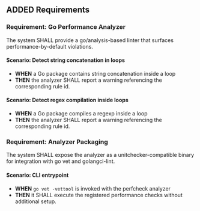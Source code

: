 ## ADDED Requirements
### Requirement: Go Performance Analyzer
The system SHALL provide a go/analysis-based linter that surfaces performance-by-default violations.

#### Scenario: Detect string concatenation in loops
- **WHEN** a Go package contains string concatenation inside a loop
- **THEN** the analyzer SHALL report a warning referencing the corresponding rule id.

#### Scenario: Detect regex compilation inside loops
- **WHEN** a Go package compiles a regexp inside a loop
- **THEN** the analyzer SHALL report a warning referencing the corresponding rule id.

### Requirement: Analyzer Packaging
The system SHALL expose the analyzer as a unitchecker-compatible binary for integration with go vet and golangci-lint.

#### Scenario: CLI entrypoint
- **WHEN** `go vet -vettool` is invoked with the perfcheck analyzer
- **THEN** it SHALL execute the registered performance checks without additional setup.
